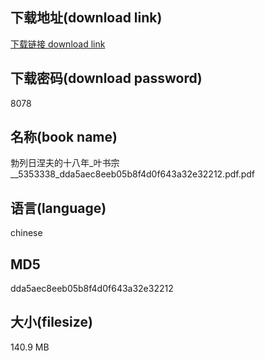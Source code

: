 ## 下载地址(download link)
[下载链接 download link](https://voluble-croquembouche-d321dc.netlify.app/?s=%E5%8B%83%E5%88%97%E6%97%A5%E6%B6%85%E5%A4%AB%E7%9A%84%E5%8D%81%E5%85%AB%E5%B9%B4_%E5%8F%B6%E4%B9%A6%E5%AE%97__5353338_dda5aec8eeb05b8f4d0f643a32e32212.pdf)

## 下载密码(download password)
8078

## 名称(book name)
勃列日涅夫的十八年_叶书宗__5353338_dda5aec8eeb05b8f4d0f643a32e32212.pdf.pdf

## 语言(language)
chinese

## MD5
dda5aec8eeb05b8f4d0f643a32e32212

## 大小(filesize)
140.9 MB
